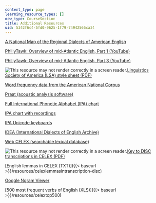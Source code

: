 ```yaml
---
content_type: page
learning_resource_types: []
ocw_type: CourseSection
title: Additional Resources
uid: 5342f6c4-5fd0-9625-1f79-74942566ca34
---
```


[A National Map of the Regional Dialects of American English](https://www.ling.upenn.edu/phono_atlas/NationalMap/NationalMap.html) 

[PhillyTawk: Overview of mid-Atlantic English, Part 1 (YouTube)](https://www.youtube.com/watch?v=yq9NBJ0sG48)

[PhillyTawk: Overview of mid-Atlantic English, Part 3 (YouTube)](https://www.youtube.com/watch?v=QLDjE33_uRM)

![This resource may not render correctly in a screen reader.](/images/inacessible.gif)[Linguistics Society of America (LSA) style sheet (PDF)](https://www.linguisticsociety.org/sites/default/files/style-sheet_0.pdf)

[Word frequency data from the American National Corpus](http://www.anc.org/data/anc-second-release/frequency-data/)

[Praat (acoustic analysis software)](http://www.fon.hum.uva.nl/praat/)

[Full International Phonetic Alphabet (IPA) chart](https://www.internationalphoneticassociation.org/content/full-ipa-chart)

[IPA chart with recordings](http://web.uvic.ca/ling/resources/ipa/charts/IPAlab/IPAlab.htm)

[IPA Unicode keyboards](http://scripts.sil.org/cms/scripts/page.php?site_id=nrsi&id=UniIPAKeyboard)

[IDEA (International Dialects of English Archive)](https://www.dialectsarchive.com/)

[Web CELEX (searchable lexical database)](http://celex.mpi.nl/)

![This resource may not render correctly in a screen reader.](/images/inacessible.gif)[Key to DISC transcriptions in CELEX (PDF)](http://groups.linguistics.northwestern.edu/speech_comm_group/documents/CELEX/Phonetic%20codes%20for%20CELEX.pdf)

[English lemmas in CELEX (TXT)]({{< baseurl >}}/resources/celexlemmasintranscription-disc)

[Google Ngram Viewer](https://books.google.com/ngrams)

[500 most frequent verbs of English (XLS)]({{< baseurl >}}/resources/celextop500)